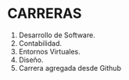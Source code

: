 # CARRERAS

1. Desarrollo de Software.
2. Contabilidad.
3. Entornos Virtuales.
4. Diseño.
5. Carrera agregada desde Github
